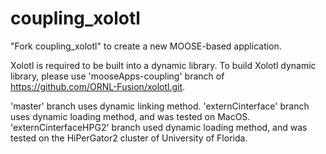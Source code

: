 coupling_xolotl
=====

"Fork coupling_xolotl" to create a new MOOSE-based application.

Xolotl is required to be built into a dynamic library.
To build Xolotl dynamic library, please use 'mooseApps-coupling' branch of https://github.com/ORNL-Fusion/xolotl.git.

'master' branch uses dynamic linking method.
'externCinterface' branch uses dynamic loading method, and was tested on MacOS.
'externCinterfaceHPG2' branch used dynamic loading method, and was tested on the HiPerGator2 cluster of University of Florida.
